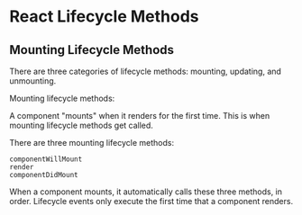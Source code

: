 # React Lifecycle Methods

## Mounting Lifecycle Methods

There are three categories of lifecycle methods: mounting, updating, and unmounting. 

Mounting lifecycle methods:

A component "mounts" when it renders for the first time. This is when mounting lifecycle methods get called.

There are three mounting lifecycle methods:

    componentWillMount
    render
    componentDidMount

When a component mounts, it automatically calls these three methods, in order. Lifecycle events only execute the first time that a component renders.
